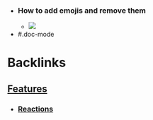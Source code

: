 - ### How to add emojis and remove them
    - ![](https://firebasestorage.googleapis.com/v0/b/firescript-577a2.appspot.com/o/imgs%2Fapp%2Fhelp-documentation%2FL5apSH6m5c.gif?alt=media&token=506b7589-f468-4feb-9601-358cb8d868c4)
- #.doc-mode

# Backlinks
## [Features](<Features.md>)
- ### [Reactions]([Reactions](<Reactions.md>))

